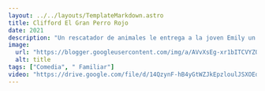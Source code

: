 ```yaml
---
layout: ../../layouts/TemplateMarkdown.astro
title: Clifford El Gran Perro Rojo
date: 2021
description: "Un rescatador de animales le entrega a la joven Emily un cachorro rojo que, en poco tiempo, se convierte en un sabueso gigante."
image:
  url: "https://blogger.googleusercontent.com/img/a/AVvXsEg-xr1bITCVYZOMRnVE6S57dnLIpM4rN9q7MLtZjotEm9DVhARwnYdCi6Sloblr1f-uHR3bF489SXvscL2wZdnzq6Y_vXIQ_pRMgD3MRMKD1AflKnElAAHCqlAj8Qw0yO1M3CQjsyN7C-TuBRhpvaYLu68sPMuxfO7FtTqdsAA8Y4S2IIZSK-oFzG2qWQ=s320"
  alt: title
tags: ["Comedia", " Familiar"]
video: "https://drive.google.com/file/d/14QzynF-hB4yGtWZJkEpzloulJSXOEdz-/preview"
---
```

